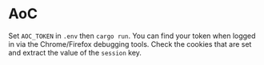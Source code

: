 # AoC

Set `AOC_TOKEN` in `.env` then `cargo run`. You can find your token when
logged in via the Chrome/Firefox debugging tools. Check the cookies that are set
and extract the value of the `session` key.
